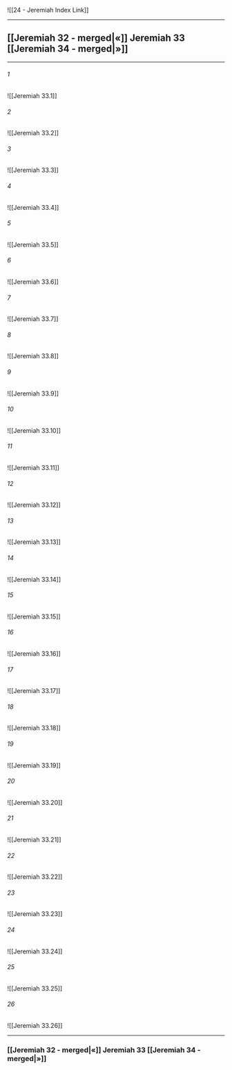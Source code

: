 ![[24 - Jeremiah Index Link]]

---
##  [[Jeremiah 32 - merged|«]] Jeremiah 33 [[Jeremiah 34 - merged|»]]

---

###### 1
![[Jeremiah 33.1]] 

###### 2
![[Jeremiah 33.2]] 

###### 3
![[Jeremiah 33.3]] 

###### 4
![[Jeremiah 33.4]]

###### 5 
![[Jeremiah 33.5]] 

###### 6
![[Jeremiah 33.6]] 

###### 7
![[Jeremiah 33.7]] 

###### 8
![[Jeremiah 33.8]] 

###### 9
![[Jeremiah 33.9]] 

###### 10
![[Jeremiah 33.10]] 

###### 11
![[Jeremiah 33.11]] 

###### 12
![[Jeremiah 33.12]]

###### 13
![[Jeremiah 33.13]] 

###### 14
![[Jeremiah 33.14]] 

###### 15
![[Jeremiah 33.15]]

###### 16
![[Jeremiah 33.16]] 

###### 17
![[Jeremiah 33.17]]

###### 18
![[Jeremiah 33.18]] 

###### 19
![[Jeremiah 33.19]] 

###### 20
![[Jeremiah 33.20]]

###### 21
![[Jeremiah 33.21]] 

###### 22
![[Jeremiah 33.22]] 

###### 23
![[Jeremiah 33.23]]

###### 24
![[Jeremiah 33.24]] 

###### 25
![[Jeremiah 33.25]]

###### 26
![[Jeremiah 33.26]] 


---
###  [[Jeremiah 32 - merged|«]] Jeremiah 33 [[Jeremiah 34 - merged|»]]
